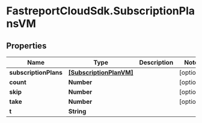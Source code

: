 # FastreportCloudSdk.SubscriptionPlansVM

## Properties

Name | Type | Description | Notes
------------ | ------------- | ------------- | -------------
**subscriptionPlans** | [**[SubscriptionPlanVM]**](SubscriptionPlanVM.md) |  | [optional] 
**count** | **Number** |  | [optional] 
**skip** | **Number** |  | [optional] 
**take** | **Number** |  | [optional] 
**t** | **String** |  | 


